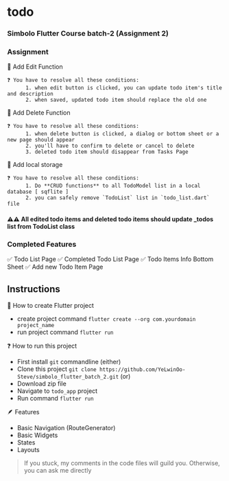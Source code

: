 # todo

### **Simbolo** Flutter Course batch-2 (Assignment 2)

### Assignment 

📃 Add Edit Function

    ❓ You have to resolve all these conditions:
          1. when edit button is clicked, you can update todo item's title and description
          2. when saved, updated todo item should replace the old one


📃 Add Delete Function

    ❓ You have to resolve all these conditions:
          1. when delete button is clicked, a dialog or bottom sheet or a new page should appear
          2. you'll have to confirm to delete or cancel to delete
          3. deleted todo item should disappear from Tasks Page
🏪 Add local storage
    
    ❓ You have to resolve all these conditions:
          1. Do **CRUD functions** to all TodoModel list in a local database [ sqflite ]
          2. you can safely remove `TodoList` list in `todo_list.dart` file 

#### ⚠️⚠️ All edited todo items and deleted todo items should update _todos list from TodoList class

### Completed Features
✅ Todo List Page
✅ Completed Todo List Page
✅ Todo Items Info Bottom Sheet
✅ Add new Todo Item Page

## Instructions

👾 How to create Flutter project

- create project command `flutter create --org com.yourdomain project_name`
- run project command `flutter run`

❓ How to run this project

- First install `git` commandline
  (either)
- Clone this project `git clone https://github.com/YeLwinOo-Steve/simbolo_flutter_batch_2.git`
  (or)
- Download zip file
- Navigate to `todo_app` project
- Run command `flutter run`

🪶 Features

- Basic Navigation (RouteGenerator)
- Basic Widgets
- States
- Layouts

> If you stuck, my comments in the code files will guild you. Otherwise, you can ask me directly